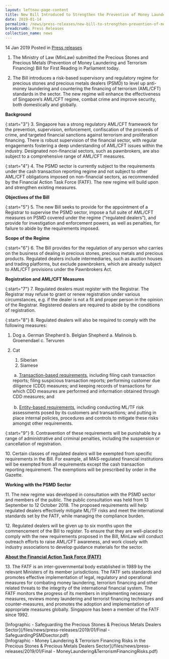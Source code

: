```yaml
---
layout: leftnav-page-content
title: New Bill Introduced to Strengthen the Prevention of Money Laundering and Terrorism Financing for the Precious Stones and Precious Metals Dealers Sector
date: 2019-01-14
permalink: /news/press-releases/new-bill-to-strengthen-prevention-of-money-laundering-terrorism-financing-PSMD-sector
breadcrumb: Press Releases
collection_name: news
---
```


14 Jan 2019 Posted in [Press releases](/news/press-releases)

1. The Ministry of Law (MinLaw) submitted the Precious Stones and Precious Metals (Prevention of Money Laundering and Terrorism Financing) Bill for First Reading in Parliament today.

2. The Bill introduces a risk-based supervisory and regulatory regime for precious stones and precious metals dealers (PSMD) to level up anti-money laundering and countering the financing of terrorism (AML/CFT) standards in the sector. The new regime will enhance the effectiveness of Singapore’s AML/CFT regime, combat crime and improve security, both domestically and globally.

**Background**

{:start="3"}
3. Singapore has a strong regulatory AML/CFT framework for the prevention, supervision, enforcement, confiscation of the proceeds of crime, and targeted financial sanctions against terrorism and proliferation financing. There is robust supervision of the financial sector, with regular engagements fostering a deep understanding of AML/CFT issues within the industry. Designated non-financial sectors, such as pawnbrokers, are also subject to a comprehensive range of AML/CFT measures.

{:start="4"}
4. The PSMD sector is currently subject to the requirements under the cash transaction reporting regime and not subject to other AML/CFT obligations imposed on non-financial sectors, as recommended by the Financial Action Task Force (FATF). The new regime will build upon and strengthen existing measures.

**Objectives of the Bill**

{:start="5"}
5. The new Bill seeks to provide for the appointment of a Registrar to supervise the PSMD sector, impose a full suite of AML/CFT measures on PSMD covered under the regime (“regulated dealers”), and provide for investigation and enforcement powers, as well as penalties, for failure to abide by the requirements imposed.

**Scope of the Regime**

{:start="6"}
6. The Bill provides for the regulation of any person who carries on the business of dealing in precious stones, precious metals and precious products. Regulated dealers include intermediaries, such as auction houses and trading platforms, but exclude pawnbrokers, which are already subject to AML/CFT provisions under the Pawnbrokers Act.

**Registration and AML/CFT Measures**

{:start="7"}
7. Regulated dealers must register with the Registrar. The Registrar may refuse to grant or renew registration under various circumstances, e.g. if the dealer is not a fit and proper person in the opinion of the Registrar. Registered dealers are required to abide by the conditions of registration.

{:start="8"}
8. Regulated dealers will also be required to comply with the following measures:

1. Dog
    a. German Shepherd
    b. Belgian Shepherd
        a. Malinois
        b. Groenendael
        c. Tervuren
2. Cat
    1. Siberian
    2. Siamese
    
   &nbsp;a. <ins>Transaction-based requirements</ins>, including filing cash transaction reports; filing suspicious transaction reports; performing customer due diligence (CDD) measures; and keeping records of transactions for which CDD measures are performed and information obtained through CDD measures; and  
   &nbsp;  
   &nbsp;b. <ins>Entity-based requirements</ins>, including conducting ML/TF risk assessments posed by its customers and transactions; and putting in place internal policies, procedures and controls to mitigate these risks amongst other requirements.

{:start="9"}
9. Contravention of these requirements will be punishable by a range of administrative and criminal penalties, including the suspension or cancellation of registration.

<p>10. Certain classes of regulated dealers will be exempted from specific requirements in the Bill. For example, all MAS-regulated financial institutions will be exempted from all requirements except the cash transaction reporting requirement. The exemptions will be prescribed by order in the Gazette.</p>

**Working with the PSMD Sector**


<p>11. The new regime was developed in consultation with the PSMD sector and members of the public. The public consultation was held from 13 September to 12 October 2018. The proposed requirements will help regulated dealers effectively mitigate ML/TF risks and meet the international standards set by the FATF, while managing the compliance burden.</p>


<p>12. Regulated dealers will be given up to six months upon the commencement of the Bill to register. To ensure that they are well-placed to comply with the new requirements proposed in the Bill, MinLaw will conduct outreach efforts to raise AML/CFT awareness, and work closely with industry associations to develop guidance materials for the sector.</p>

<ins>**About the Financial Action Task Force (FATF)**</ins>


<p>13. The FATF is an inter-governmental body established in 1989 by the relevant Ministers of its member jurisdictions. The FATF sets standards and promotes effective implementation of legal, regulatory and operational measures for combating money laundering, terrorism financing and other related threats to the integrity of the international financial system. The FATF monitors the progress of its members in implementing necessary measures, reviews money laundering and terrorist financing techniques and counter-measures, and promotes the adoption and implementation of appropriate measures globally. Singapore has been a member of the FATF since 1992.</p>

[Infographic - Safeguarding the Precious Stones & Precious Metals Dealers Sector](/files/news/press-releases/2019/01/Final - SafeguardingPSMDsector.pdf)  
[Infographic - Money Laundering & Terrorism Financing Risks in the Precious Stones & Precious Metals Dealers Sector](/files/news/press-releases/2019/01/Final - MoneyLaundering&TerrorismFinancingRisks.pdf)
